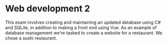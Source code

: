 # Web development 2
This exam involves creating and maintaining an updated database using C# and SQLite, in addition to making a front end using Vue. As an example of database management we're tasked to create a website for a restaurant. We chose a sushi restaurant.
